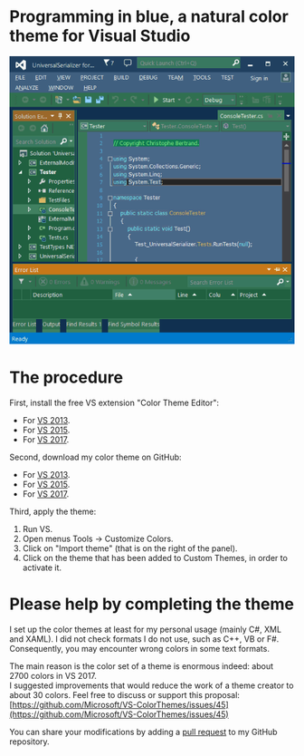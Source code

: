 ﻿# Programming in blue, a natural color theme for Visual Studio

![](https://raw.githubusercontent.com/ChrisBertrandDotNet/Programming-in-blue/master/Visual%20Studio/life_in_blue_Visual_Studio.png)

# The procedure

First, install the free VS extension "Color Theme Editor":

*   For [VS 2013](https://marketplace.visualstudio.com/items?itemName=MatthewJohnsonMSFT.VisualStudio2013ColorThemeEditor).
*   For [VS 2015](https://marketplace.visualstudio.com/items?itemName=VisualStudioProductTeam.VisualStudio2015ColorThemeEditor).
*   For [VS 2017](https://marketplace.visualstudio.com/items?itemName=VisualStudioPlatformTeam.VisualStudio2017ColorThemeEditor).

Second, download my color theme on GitHub:

*   For [VS 2013](https://github.com/ChrisBertrandDotNet/Programming-in-blue/raw/master/Visual%20Studio/VS2013-Life-in-blue.vstheme).
*   For [VS 2015](https://github.com/ChrisBertrandDotNet/Programming-in-blue/raw/master/Visual%20Studio/VS2015-Life-in-blue.vstheme).
*   For [VS 2017](https://github.com/ChrisBertrandDotNet/Programming-in-blue/raw/master/Visual%20Studio/VS2017-Life-in-blue.vstheme).

Third, apply the theme:

1.  Run VS.
2.  Open menus Tools → Customize Colors.
3.  Click on "Import theme" (that is on the right of the panel).
4.  Click on the theme that has been added to Custom Themes, in order to activate it.

# Please help by completing the theme

I set up the color themes at least for my personal usage (mainly C#, XML and XAML). I did not check formats I do not use, such as C++, VB or F#.  
Consequently, you may encounter wrong colors in some text formats.

The main reason is the color set of a theme is enormous indeed: about 2700 colors in VS 2017.  
I suggested improvements that would reduce the work of a theme creator to about 30 colors. Feel free to discuss or support this proposal:  
[https://github.com/Microsoft/VS-ColorThemes/issues/45](https://github.com/Microsoft/VS-ColorThemes/issues/45)

You can share your modifications by adding a [pull request](https://github.com/ChrisBertrandDotNet/Programming-in-blue/pulls) to my GitHub repository.